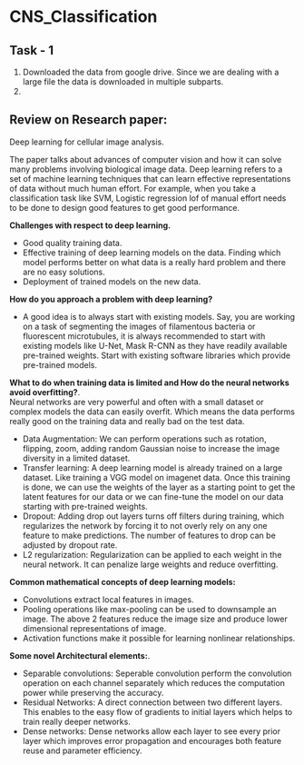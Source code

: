 # CNS_Classification

## Task - 1
1. Downloaded the data from google drive. Since we are dealing with a large file the data is downloaded in multiple subparts. 
2. 

## Review on Research paper:

Deep learning for cellular image analysis.

The paper talks about advances of computer vision and how it can solve many problems involving biological image data. 
Deep learning refers to a set of machine learning techniques that can learn effective representations of data without much human effort. For example, when you take a classification task like SVM, Logistic regression lof of manual effort needs to be done to design good features to get good performance.  

**Challenges with respect to deep learning.**
* Good quality training data. 
* Effective training of deep learning models on the data. Finding which model performs better on what data is a really hard problem and there are no easy solutions.  
* Deployment of trained models on the new data. 

**How do you approach a problem with deep learning?**
* A good idea is to always start with existing models. Say, you are working on a task of segmenting the images of filamentous bacteria or fluorescent microtubules, it is always recommended to start with existing models like U-Net, Mask R-CNN as they have readily available pre-trained weights. Start with existing software libraries which provide pre-trained models.

**What to do when training data is limited and How do the neural networks avoid overfitting?**.   
Neural networks are very powerful and often with a small dataset or complex models the data can easily overfit. Which means the data performs really good on the training data and really bad on the test data.  
* Data Augmentation:
We can perform operations such as rotation, flipping, zoom, adding random Gaussian noise to increase the image diversity in a limited dataset.
* Transfer learning:
A deep learning model is already trained on a large dataset. Like training a VGG model on imagenet data. Once this training is done, we can use the weights of the layer as a starting point to get the latent features for our data or we can fine-tune the model on our data starting with pre-trained weights. 
* Dropout:
Adding drop out layers turns off filters during training, which regularizes the network by forcing it to not overly rely on any one feature to make predictions. The number of features to drop can be adjusted by dropout rate. 
* L2 regularization:
Regularization can be applied to each weight in the neural network. It can penalize large weights and reduce overfitting. 

**Common mathematical concepts of deep learning models:**   
* Convolutions extract local features in images. 
* Pooling operations like max-pooling can be used to downsample an image. 
The above 2 features reduce the image size and produce lower dimensional representations of image. 
* Activation functions make it possible for learning nonlinear relationships.
 
**Some novel Architectural elements:**. 
* Separable convolutions:
Seperable convolution perform the convolution operation on each channel separately which reduces the computation power while preserving the accuracy.
* Residual Networks:
A direct connection between two different layers. This enables to the easy flow of gradients to initial layers which helps to train really deeper networks. 
* Dense networks:
Dense networks allow each layer to see every prior layer which improves error propagation and encourages both feature reuse and parameter efficiency. 
